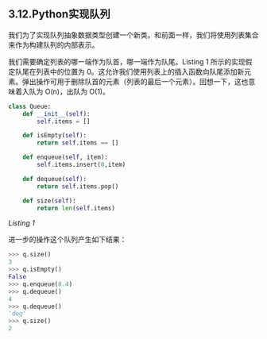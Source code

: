 ## 3.12.Python实现队列
我们为了实现队列抽象数据类型创建一个新类。和前面一样，我们将使用列表集合来作为构建队列的内部表示。

我们需要确定列表的哪一端作为队首，哪一端作为队尾。Listing 1 所示的实现假定队尾在列表中的位置为 0。这允许我们使用列表上的插入函数向队尾添加新元素。弹出操作可用于删除队首的元素（列表的最后一个元素）。回想一下，这也意味着入队为 O(n)，出队为 O(1)。

```` python
class Queue:
    def __init__(self):
        self.items = []

    def isEmpty(self):
        return self.items == []

    def enqueue(self, item):
        self.items.insert(0,item)

    def dequeue(self):
        return self.items.pop()

    def size(self):
        return len(self.items)
````
*Listing 1*

进一步的操作这个队列产生如下结果：

```` python
>>> q.size()
3
>>> q.isEmpty()
False
>>> q.enqueue(8.4)
>>> q.dequeue()
4
>>> q.dequeue()
'dog'
>>> q.size()
2
````



